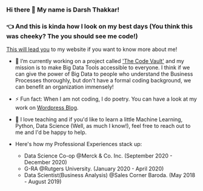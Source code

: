 ### Hi there 👋 My name is Darsh Thakkar!

### :point_left: And this is kinda how I look on my best days (You think this was cheeky? The you should see me code!)

[This will lead you](https://www.darshth.com) to my website if you want to know more about me!

- 🔭 I’m currently working on a project called ['The Code Vault'](https://www.darshth.com/the-code-vault) and my mission is to make Big Data Tools accessible to everyone. I think if we can give the power of Big Data to people who understand the Business Processes thoroughly, but don't have a formal coding background, we can benefit an organization immensely!

- ⚡ Fun fact: When I am not coding, I do poetry. You can have a look at my work on [Wordpress Blog](https://www.theuncannypoet.wordpress.com). 

- 👯 I love teaching and if you'd like to learn a little Machine Learning, Python, Data Science (Well, as much I know!), feel free to reach out to me and I'd be happy to help.
- Here's how my Professional Experiences stack up:
  - Data Science Co-op @Merck & Co. Inc. (September 2020 - December 2020)
  - G-RA @Rutgers University. (January 2020 - April 2020)
  - Data Scientist(Business Analysis) @Sales Corner Baroda. (May 2018 - August 2019)

<!--
**darshth/darshth** is a ✨ _special_ ✨ repository because its `README.md` (this file) appears on your GitHub profile.

Here are some ideas to get you started:

- 🔭 I’m currently working on ...
- 🌱 I’m currently learning ...
- 👯 I’m looking to collaborate on ...
- 🤔 I’m looking for help with ...
- 💬 Ask me about ...
- 📫 How to reach me: ...
- 😄 Pronouns: ...
- ⚡ Fun fact: ...
-->
